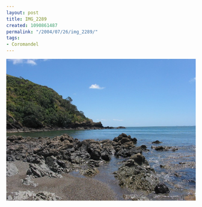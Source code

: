 ```yaml
---
layout: post
title: IMG_2289
created: 1090861487
permalink: "/2004/07/26/img_2289/"
tags:
- Coromandel
---
```


<img src="/image/images/img_2289-764.jpg"/>

